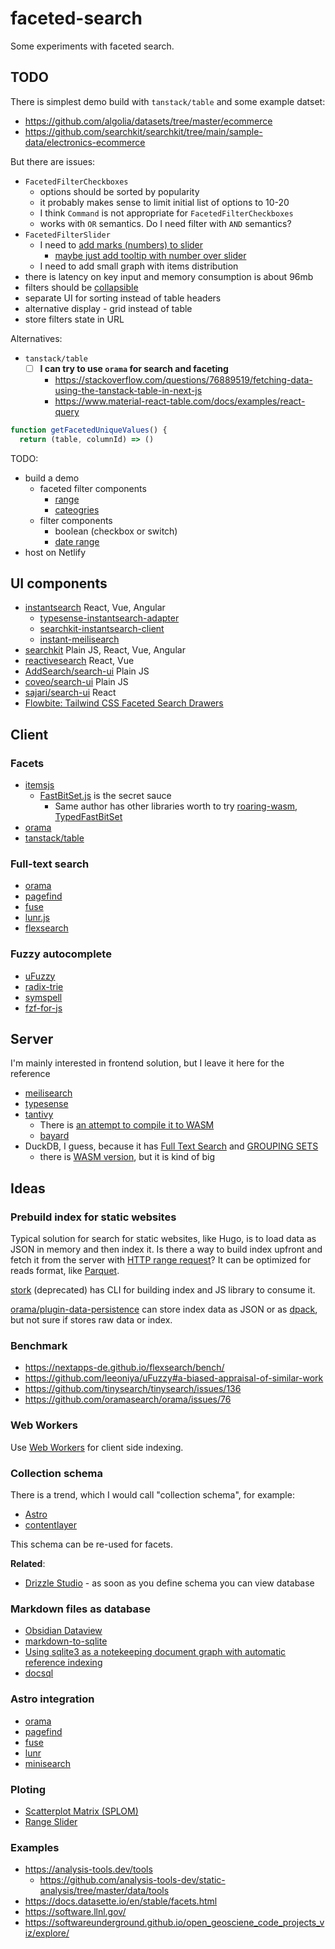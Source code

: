 # faceted-search

Some experiments with faceted search.

## TODO

There is simplest demo build with `tanstack/table` and some example datset:

- https://github.com/algolia/datasets/tree/master/ecommerce
- https://github.com/searchkit/searchkit/tree/main/sample-data/electronics-ecommerce

But there are issues:

- `FacetedFilterCheckboxes`
  - options should be sorted by popularity
  - it probably makes sense to limit initial list of options to 10-20
  - I think `Command` is not appropriate for `FacetedFilterCheckboxes`
  - works with `OR` semantics. Do I need filter with `AND` semantics?
- `FacetedFilterSlider`
  - I need to [add marks (numbers) to slider](https://github.com/radix-ui/primitives/issues/1188)
    - [maybe just add tooltip with number over slider](https://slawomir-zaziablo.github.io/range-slider/)
  - I need to add small graph with items distribution
- there is latency on key input and memory consumption is about 96mb
- filters should be [collapsible](https://ui.shadcn.com/docs/components/accordion)
- separate UI for sorting instead of table headers
- alternative display - grid instead of table
- store filters state in URL

Alternatives:

- `tanstack/table`
  - [ ] **I can try to use `orama` for search and faceting**
    - https://stackoverflow.com/questions/76889519/fetching-data-using-the-tanstack-table-in-next-js
    - https://www.material-react-table.com/docs/examples/react-query

```js
function getFacetedUniqueValues() {
  return (table, columnId) => ()
```

TODO:

- build a demo
  - faceted filter components
    - [range](/screenshots/range-filter.png)
    - [cateogries](/screenshots/category-filter.png)
  - filter components
    - boolean (checkbox or switch)
    - [date range](https://react-dates.github.io/react-dates/?path=/story/drp-day-props--with-some-highlighted-dates)
- host on Netlify

## UI components

- [instantsearch](https://github.com/algolia/instantsearch) React, Vue, Angular
  - [typesense-instantsearch-adapter](https://github.com/typesense/typesense-instantsearch-adapter)
  - [searchkit-instantsearch-client](https://github.com/searchkit/searchkit/blob/main/packages/searchkit-instantsearch-client/src/index.ts)
  - [instant-meilisearch](https://github.com/meilisearch/meilisearch-js-plugins/tree/main/packages/instant-meilisearch)
- [searchkit](https://github.com/searchkit/searchkit) Plain JS, React, Vue, Angular
- [reactivesearch](https://github.com/appbaseio/reactivesearch#3-component-playground) React, Vue
- [AddSearch/search-ui](https://github.com/AddSearch/search-ui) Plain JS
- [coveo/search-ui](https://github.com/coveo/search-ui) Plain JS
- [sajari/search-ui](https://github.com/sajari/sdk-react/tree/master/packages/search-ui) React
- [Flowbite: Tailwind CSS Faceted Search Drawers](https://flowbite.com/blocks/application/faceted-search-drawers/)

## Client

### Facets

- [itemsjs](https://github.com/itemsapi/itemsjs)
  - [FastBitSet.js](https://github.com/lemire/FastBitSet.js/) is the secret sauce
    - Same author has other libraries worth to try [roaring-wasm](https://github.com/lemire/roaring-wasm), [TypedFastBitSet](https://github.com/lemire/TypedFastBitSet.js)
- [orama](https://docs.oramasearch.com/usage/search/facets)
- [tanstack/table](https://tanstack.com/table/v8/docs/api/features/filters#getfacetedrowmodel)

### Full-text search

- [orama](https://github.com/oramasearch/orama)
- [pagefind](https://github.com/cloudcannon/pagefind)
- [fuse](https://github.com/krisk/fuse)
- [lunr.js](https://github.com/olivernn/lunr.js)
- [flexsearch](https://github.com/nextapps-de/flexsearch)

### Fuzzy autocomplete

- [uFuzzy](https://github.com/leeoniya/uFuzzy)
- [radix-trie](https://github.com/scttdavs/radix-trie#fuzzyget)
- [symspell](https://yomguithereal.github.io/mnemonist/symspell)
- [fzf-for-js](https://github.com/ajitid/fzf-for-js)

## Server

I'm mainly interested in frontend solution, but I leave it here for the reference

- [meilisearch](https://www.meilisearch.com/docs/learn/fine_tuning_results/faceted_search)
- [typesense](https://typesense.org/docs/0.24.1/api/search.html#facet-results)
- [tantivy](https://github.com/quickwit-oss/tantivy)
  - There is [an attempt to compile it to WASM](https://github.com/phiresky/tantivy-wasm)
  - [bayard](https://github.com/mosuka/bayard)
- DuckDB, I guess, because it has [Full Text Search](https://duckdb.org/docs/extensions/full_text_search.html) and [GROUPING SETS](https://duckdb.org/docs/sql/query_syntax/grouping_sets)
  - there is [WASM version](https://duckdb.org/docs/api/wasm/overview.html), but it is kind of big

## Ideas

### Prebuild index for static websites

Typical solution for search for static websites, like Hugo, is to load data as JSON in memory and then index it. Is there a way to build index upfront and fetch it from the server with [HTTP range request](https://developer.mozilla.org/en-US/docs/Web/HTTP/Range_requests)? It can be optimized for reads format, like [Parquet](https://github.com/kylebarron/parquet-wasm).

[stork](https://github.com/jameslittle230/stork) (deprecated) has CLI for building index and JS library to consume it.

[orama/plugin-data-persistence](https://github.com/oramasearch/orama/tree/main/packages/plugin-data-persistence) can store index data as JSON or as [dpack](https://www.npmjs.com/package/dpack), but not sure if stores raw data or index.

### Benchmark

- https://nextapps-de.github.io/flexsearch/bench/
- https://github.com/leeoniya/uFuzzy#a-biased-appraisal-of-similar-work
- https://github.com/tinysearch/tinysearch/issues/136
- https://github.com/oramasearch/orama/issues/76

### Web Workers

Use [Web Workers](https://developer.mozilla.org/en-US/docs/Web/API/Web_Workers_API/Using_web_workers) for client side indexing.

### Collection schema

There is a trend, which I would call "collection schema", for example:

- [Astro](https://docs.astro.build/en/guides/content-collections/#defining-a-collection-schema)
- [contentlayer](https://contentlayer.dev/)

This schema can be re-used for facets.

**Related**:

- [Drizzle Studio](https://orm.drizzle.team/drizzle-studio/overview) - as soon as you define schema you can view database

### Markdown files as database

- [Obsidian Dataview](https://github.com/blacksmithgu/obsidian-dataview)
- [markdown-to-sqlite](https://github.com/simonw/markdown-to-sqlite)
- [Using sqlite3 as a notekeeping document graph with automatic reference indexing](https://epilys.github.io/bibliothecula/notekeeping.html)
- [docsql](https://github.com/peterbe/docsql)

### Astro integration

- [orama](https://docs.oramasearch.com/plugins/plugin-astro)
- [pagefind](https://github.com/shishkin/astro-pagefind)
- [fuse](https://github.com/johnny-mh/blog2/tree/main/packages/astro-fuse)
- [lunr](https://github.com/jackcarey/astro-lunr)
- [minisearch](https://github.com/Barnabas/astro-minisearch/)

### Ploting

- [Scatterplot Matrix (SPLOM)](https://plotly.com/javascript/splom/)
- [Range Slider](https://plotly.com/javascript/range-slider/)

### Examples

- https://analysis-tools.dev/tools
  - https://github.com/analysis-tools-dev/static-analysis/tree/master/data/tools
- https://docs.datasette.io/en/stable/facets.html
- https://software.llnl.gov/
- https://softwareunderground.github.io/open_geosciene_code_projects_viz/explore/
